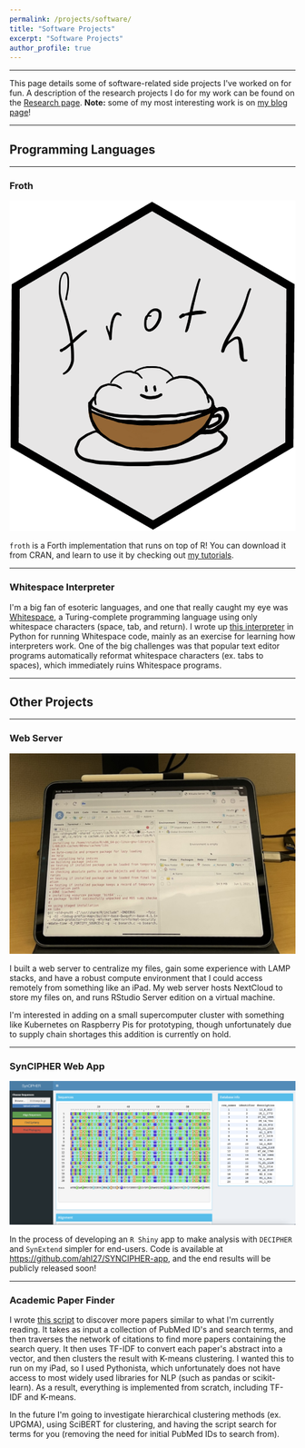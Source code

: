 ```yaml
---
permalink: /projects/software/
title: "Software Projects"
excerpt: "Software Projects"
author_profile: true
---
```


------

This page details some of software-related side projects I've worked on for fun. A description of the research projects I do for my work can be found on the [Research page](https://www.ahl27.com/research/). **Note:** some of my most interesting work is on [my blog page](https://www.ahl27.com/blog)!

-----
## Programming Languages
-----

### Froth
![](../images/froth.png)

`froth` is a Forth implementation that runs on top of R! You can download it from CRAN, and learn to use it by checking out [my tutorials](https://www.ahl27.com/tutorials).

-----

### Whitespace Interpreter
I'm a big fan of esoteric languages, and one that really caught my eye was [Whitespace](https://en.wikipedia.org/wiki/Whitespace_(programming_language)), a Turing-complete programming language using only whitespace characters (space, tab, and return). I wrote up [this interpreter](https://github.com/ahl27/whitespacehttps://github.com/ahl27/whitespace) in Python for running Whitespace code, mainly as an exercise for learning how interpreters work. One of the big challenges was that popular text editor programs automatically reformat whitespace characters (ex. tabs to spaces), which immediately ruins Whitespace programs.

-----
## Other Projects
-----

### Web Server

![](../images/EDF54D17-43E0-4847-BD59-0C86817DD8AB.jpeg)

I built a web server to centralize my files, gain some experience with LAMP stacks, and have a robust compute environment that I could access remotely from something like an iPad. My web server hosts NextCloud to store my files on, and runs RStudio Server edition on a virtual machine.

I'm interested in adding on a small supercomputer cluster with something like Kubernetes on Raspberry Pis for prototyping, though unfortunately due to supply chain shortages this addition is currently on hold.

-----

### SynCIPHER Web App

![](../images/SynCIPHERimg.png)

In the process of developing an `R Shiny` app to make analysis with `DECIPHER` and `SynExtend` simpler for end-users. Code is available at https://github.com/ahl27/SYNCIPHER-app, and the end results will be publicly released soon!

-----

### Academic Paper Finder
I wrote [this script](https://github.com/ahl27/findPapers) to discover more papers similar to what I'm currently reading. It takes as input a collection of PubMed ID's and search terms, and then traverses the network of citations to find more papers containing the search query. It then uses TF-IDF to convert each paper's abstract into a vector, and then clusters the result with K-means clustering. I wanted this to run on my iPad, so I used Pythonista, which unfortunately does not have access to most widely used libraries for NLP (such as pandas or scikit-learn). As a result, everything is implemented from scratch, including TF-IDF and K-means.

In the future I'm going to investigate hierarchical clustering methods (ex. UPGMA), using SciBERT for clustering, and having the script search for terms for you (removing the need for initial PubMed IDs to search from).
